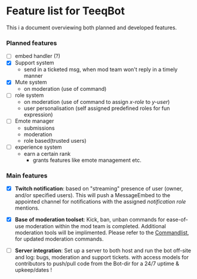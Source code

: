 # Feature list for TeeqBot

This i a document overviewing both planned and developed features.

### Planned features
- [ ] embed handler (?)
- [x] Support system
    - send in a ticketed msg, when mod team won't reply in a timely manner
- [x] Mute system
    - on moderation (use of command)
- [ ] role system
    - on moderation (use of command to assign *x-role* to *y-user*)
    - user personalisation (self assigned predefined roles for fun expression)
- [ ] Emote manager
    - submissions
    - moderation
    - role based(trusted users)
- [ ] experience system
    - earn a certain rank
        - grants features like emote management etc.

### Main features
- [x] __Twitch notification__: based on "streaming" presence of user (owner, and/or specified users).
This will push a MessageEmbed to the appointed channel for notifications with the assigned _notification role_ mentions.

- [x] __Base of moderation toolset__: Kick, ban, unban commands for ease-of-use moderation within the mod team is completed. Additional moderation tools will be implimented. Please refer to the [Commandlist](https://github.com/teequa/TeeqBot/blob/master/commandlist.md), for updated moderation commands. 

- [ ] __Server integration__: Set up a server to both host and run the bot off-site and log: bugs, moderation and support tickets. with access models for contributors to push/pull code from the Bot-dir for a 24/7 uptime & upkeep/dates !
